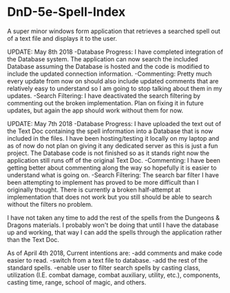 # DnD-5e-Spell-Index
A super minor windows form application that retrieves a searched spell out of a text file and displays it to the user.

UPDATE: May 8th 2018
  -Database Progress:
I have completed integration of the Database system. The application can now search the included Database assuming the Database is hosted and the code is modified to include the updated connection information. 
  -Commenting:
Pretty much every update from now on should also include updated comments that are relatively easy to understand so I am going to stop talking about them in my updates.
  -Search Filtering:
I have deactivated the search filtering by commenting out the broken implementation. Plan on fixing it in future updates, but again the app should work without them for now.

UPDATE: May 7th 2018
  -Database Progress:
I have uploaded the text out of the Text Doc containing the spell information into a Database that is now included in the files. I have been hosting/testing it locally on my laptop and as of now do not plan on giving it any dedicated server as this is just a fun project. The Database code is not finished so as it stands right now the application still runs off of the original Text Doc.
  -Commenting:
I have been getting better about commenting along the way so hopefully it is easier to understand what is going on.
  -Search Filtering:
The search bar filter I have been attempting to implement has proved to be more difficult than I originally thought. There is currently a broken half-attempt at implementation that does not work but you still should be able to search without the filters no problem. 

  I have not taken any time to add the rest of the spells from the Dungeons & Dragons materials. I probably won't be doing that until I have the database up and working, that way I can add the spells through the application rather than the Text Doc.


As of April 4th 2018,
Current intentions are:
  -add comments and make code easier to read. 
  -switch from a text file to database. 
  -add the rest of the standard spells. 
  -enable user to filter search spells by casting class, utilization (I.E. combat damage, combat auxiliary, utility, etc.), components, casting time, range, school of magic, and others.
